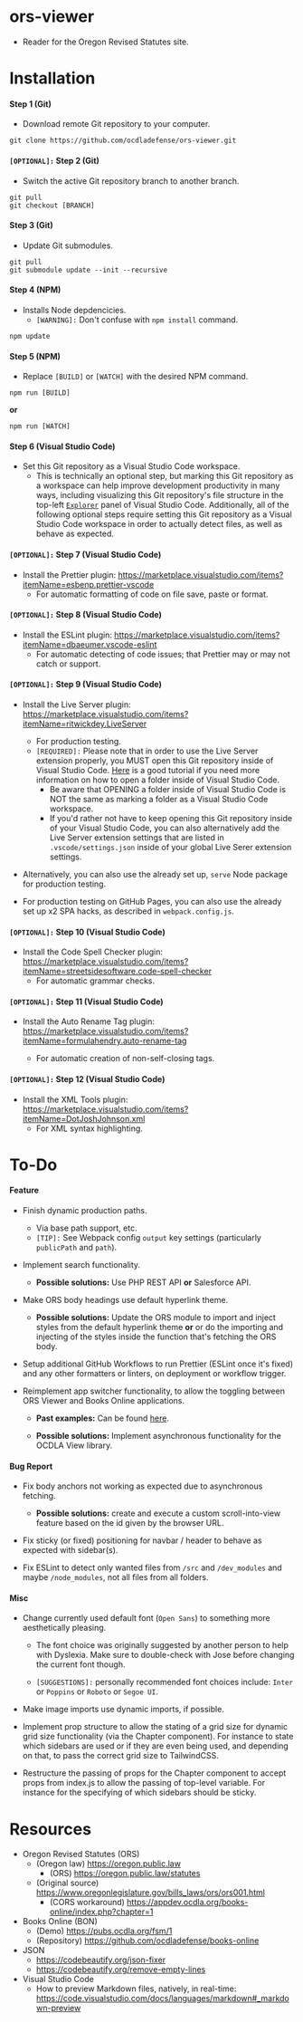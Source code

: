 # ors-viewer

-   Reader for the Oregon Revised Statutes site.

# Installation

#### Step 1 (Git)

-   Download remote Git repository to your computer.

```
git clone https://github.com/ocdladefense/ors-viewer.git
```

#### `[OPTIONAL]:` Step 2 (Git)

-   Switch the active Git repository branch to another branch.

```
git pull
git checkout [BRANCH]
```

#### Step 3 (Git)

-   Update Git submodules.

```
git pull
git submodule update --init --recursive
```

#### Step 4 (NPM)

-   Installs Node depdencicies.
    -   `[WARNING]:` Don't confuse with `npm install` command.

```
npm update
```

#### Step 5 (NPM)

-   Replace `[BUILD]` or `[WATCH]` with the desired NPM command.

```
npm run [BUILD]
```

**or**

```
npm run [WATCH]
```

#### Step 6 (Visual Studio Code)

-   Set this Git repository as a Visual Studio Code workspace.
    -   This is technically an optional step, but marking this Git repository as a workspace can help improve development productivity in many ways, including visualizing this Git repository's file structure in the top-left [`Explorer`](https://code.visualstudio.com/docs/getstarted/userinterface#_explorer-view) panel of Visual Studio Code. Additionally, all of the following optional steps require setting this Git repository as a Visual Studio Code workspace in order to actually detect files, as well as behave as expected.

#### `[OPTIONAL]:` Step 7 (Visual Studio Code)

-   Install the Prettier plugin: https://marketplace.visualstudio.com/items?itemName=esbenp.prettier-vscode
    -   For automatic formatting of code on file save, paste or format.

#### `[OPTIONAL]:` Step 8 (Visual Studio Code)

-   Install the ESLint plugin: https://marketplace.visualstudio.com/items?itemName=dbaeumer.vscode-eslint
    -   For automatic detecting of code issues; that Prettier may or may not catch or support.

#### `[OPTIONAL]:` Step 9 (Visual Studio Code)

-   Install the Live Server plugin: https://marketplace.visualstudio.com/items?itemName=ritwickdey.LiveServer

    -   For production testing.
    -   `[REQUIRED]:` Please note that in order to use the Live Server extension properly, you MUST open this Git repository inside of Visual Studio Code. [Here](https://www.youtube.com/watch?v=6dDmwwKx8Rc) is a good tutorial if you need more information on how to open a folder inside of Visual Studio Code.
        -   Be aware that OPENING a folder inside of Visual Studio Code is NOT the same as marking a folder as a Visual Studio Code workspace.
        -   If you'd rather not have to keep opening this Git repository inside of your Visual Studio Code, you can also alternatively add the Live Server extension settings that are listed in `.vscode/settings.json` inside of your global Live Serer extension settings.

-   Alternatively, you can also use the already set up, `serve` Node package for production testing.

-   For production testing on GitHub Pages, you can also use the already set up x2 SPA hacks, as described in `webpack.config.js`.

#### `[OPTIONAL]:` Step 10 (Visual Studio Code)

-   Install the Code Spell Checker plugin: https://marketplace.visualstudio.com/items?itemName=streetsidesoftware.code-spell-checker
    -   For automatic grammar checks.

#### `[OPTIONAL]:` Step 11 (Visual Studio Code)

-   Install the Auto Rename Tag plugin: https://marketplace.visualstudio.com/items?itemName=formulahendry.auto-rename-tag

    -   For automatic creation of non-self-closing tags.

#### `[OPTIONAL]:` Step 12 (Visual Studio Code)

-   Install the XML Tools plugin: https://marketplace.visualstudio.com/items?itemName=DotJoshJohnson.xml
    -   For XML syntax highlighting.

# To-Do

#### Feature

-   Finish dynamic production paths.

    -   Via base path support, etc.
    -   `[TIP]:` See Webpack config `output` key settings (particularly `publicPath` and `path`).

-   Implement search functionality.

    -   **Possible solutions:** Use PHP REST API **or** Salesforce API.

-   Make ORS body headings use default hyperlink theme.

    -   **Possible solutions:** Update the ORS module to import and inject styles from the default hyperlink theme **or** or do the importing and injecting of the styles inside the function that's fetching the ORS body.

-   Setup additional GitHub Workflows to run Prettier (ESLint once it's fixed) and any other formatters or linters, on deployment or workflow trigger.

-   Reimplement app switcher functionality, to allow the toggling between ORS Viewer and Books Online applications.

    -   **Past examples:** Can be found [here](https://github.com/ocdladefense/ors-viewer/blob/4c0ed45cbce65962b723c3852518f41ef3a20175/src/js/App.jsx#L39-L85).

    -   **Possible solutions:** Implement asynchronous functionality for the OCDLA View library.

#### Bug Report

-   Fix body anchors not working as expected due to asynchronous fetching.

    -   **Possible solutions:** create and execute a custom scroll-into-view feature based on the id given by the browser URL.

-   Fix sticky (or fixed) positioning for navbar / header to behave as expected with sidebar(s).

-   Fix ESLint to detect only wanted files from `/src` and `/dev_modules` and maybe `/node_modules`, not all files from all folders.

#### Misc

-   Change currently used default font (`Open Sans`) to something more aesthetically pleasing.

    -   The font choice was originally suggested by another person to help with Dyslexia. Make sure to double-check with Jose before changing the current font though.

    -   `[SUGGESTIONS]:` personally recommended font choices include: `Inter` or `Poppins` or `Roboto` or `Segoe UI`.

-   Make image imports use dynamic imports, if possible.

-   Implement prop structure to allow the stating of a grid size for dynamic grid size functionality (via the Chapter component). For instance to state which sidebars are used or if they are even being used, and depending on that, to pass the correct grid size to TailwindCSS.

-   Restructure the passing of props for the Chapter component to accept props from index.js to allow the passing of top-level variable. For instance for the specifying of which sidebars should be sticky.

# Resources

-   Oregon Revised Statutes (ORS)
    -   (Oregon law) https://oregon.public.law
        -   (ORS) https://oregon.public.law/statutes
    -   (Original source) https://www.oregonlegislature.gov/bills_laws/ors/ors001.html
        -   (CORS workaround) https://appdev.ocdla.org/books-online/index.php?chapter=1
-   Books Online (BON)
    -   (Demo) https://pubs.ocdla.org/fsm/1
    -   (Repository) https://github.com/ocdladefense/books-online
-   JSON
    -   https://codebeautify.org/json-fixer
    -   https://codebeautify.org/remove-empty-lines
-   Visual Studio Code
    -   How to preview Markdown files, natively, in real-time: https://code.visualstudio.com/docs/languages/markdown#_markdown-preview
